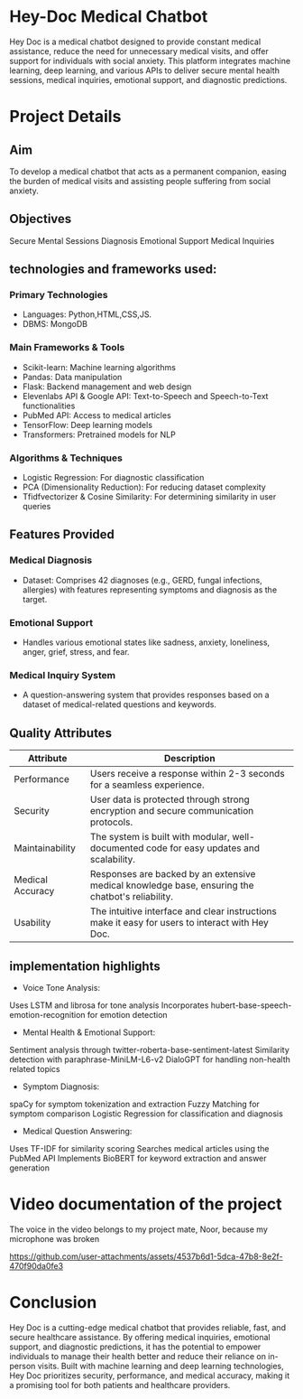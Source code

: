 # Hey-Doc Medical Chatbot

Hey Doc is a medical chatbot designed to provide constant medical assistance, reduce the need for unnecessary medical visits, and offer support for individuals with social anxiety. This platform integrates machine learning, deep learning, and various APIs to deliver secure mental health sessions, medical inquiries, emotional support, and diagnostic predictions.      
     
# Project Details 
## Aim   
To develop a medical chatbot that acts as a permanent companion, easing the burden of medical visits and assisting people suffering from social anxiety.
## Objectives
Secure Mental Sessions
Diagnosis
Emotional Support
Medical Inquiries

## technologies and frameworks used:


### Primary Technologies
- Languages: Python,HTML,CSS,JS.
- DBMS: MongoDB
### Main Frameworks & Tools
- Scikit-learn: Machine learning algorithms
- Pandas: Data manipulation
- Flask: Backend management and web design
- Elevenlabs API & Google API: Text-to-Speech and Speech-to-Text functionalities
- PubMed API: Access to medical articles
- TensorFlow: Deep learning models
- Transformers: Pretrained models for NLP
### Algorithms & Techniques
- Logistic Regression: For diagnostic classification
- PCA (Dimensionality Reduction): For reducing dataset complexity
- Tfidfvectorizer & Cosine Similarity: For determining similarity in user queries


## Features Provided

### Medical Diagnosis
- Dataset: Comprises 42 diagnoses (e.g., GERD, fungal infections, allergies) with features representing symptoms and diagnosis as the target.
### Emotional Support
- Handles various emotional states like sadness, anxiety, loneliness, anger, grief, stress, and fear.
### Medical Inquiry System
- A question-answering system that provides responses based on a dataset of medical-related questions and keywords.




## Quality Attributes

|Attribute	| Description |
| -------------- | -------------- | 
|Performance	 | Users receive a response within 2-3 seconds for a seamless experience.|
|Security	| User data is protected through strong encryption and secure communication protocols.|
|Maintainability	| The system is built with modular, well-documented code for easy updates and scalability.|
|Medical Accuracy	| Responses are backed by an extensive medical knowledge base, ensuring the chatbot's reliability.|
|Usability	| The intuitive interface and clear instructions make it easy for users to interact with Hey Doc.|





## implementation highlights


- Voice Tone Analysis:

Uses LSTM and librosa for tone analysis
Incorporates hubert-base-speech-emotion-recognition for emotion detection

- Mental Health & Emotional Support:

Sentiment analysis through twitter-roberta-base-sentiment-latest
Similarity detection with paraphrase-MiniLM-L6-v2
DialoGPT for handling non-health related topics

- Symptom Diagnosis:

spaCy for symptom tokenization and extraction
Fuzzy Matching for symptom comparison
Logistic Regression for classification and diagnosis

- Medical Question Answering:

Uses TF-IDF for similarity scoring
Searches medical articles using the PubMed API
Implements BioBERT for keyword extraction and answer generation




# Video documentation of the project

The voice in the video belongs to my project mate, Noor, because my microphone was broken 

https://github.com/user-attachments/assets/4537b6d1-5dca-47b8-8e2f-470f90da0fe3

# Conclusion

Hey Doc is a cutting-edge medical chatbot that provides reliable, fast, and secure healthcare assistance. By offering medical inquiries, emotional support, and diagnostic predictions, it has the potential to empower individuals to manage their health better and reduce their reliance on in-person visits. Built with machine learning and deep learning technologies, Hey Doc prioritizes security, performance, and medical accuracy, making it a promising tool for both patients and healthcare providers.



